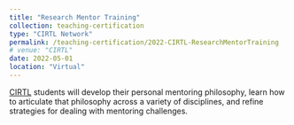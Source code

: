 ```yaml
---
title: "Research Mentor Training"
collection: teaching-certification
type: "CIRTL Network"
permalink: /teaching-certification/2022-CIRTL-ResearchMentorTraining
# venue: "CIRTL"
date: 2022-05-01
location: "Virtual"
---
```


[CIRTL](https://www.cirtl.net/) students will develop their personal mentoring philosophy, learn how to articulate that philosophy across a variety of disciplines,
and refine strategies for dealing with mentoring challenges.

<!-- Heading 1
======

Heading 2
======

Heading 3
====== -->